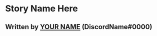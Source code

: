 # Story Name Here

## Written by [YOUR NAME](https://github.com/<YOURUSERNAME>) (DiscordName#0000)

